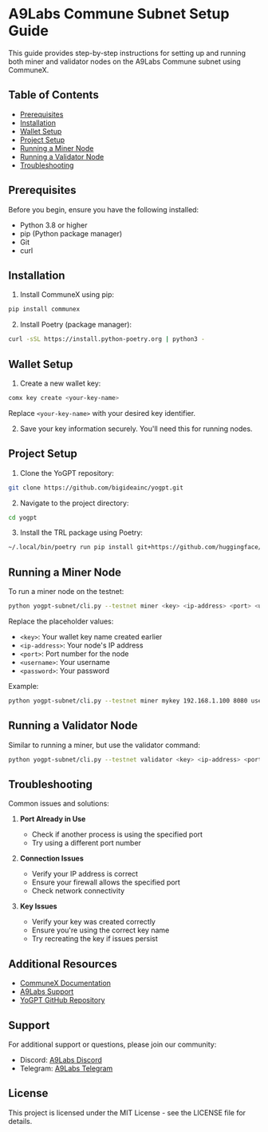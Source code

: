 # A9Labs Commune Subnet Setup Guide

This guide provides step-by-step instructions for setting up and running both miner and validator nodes on the A9Labs Commune subnet using CommuneX.

## Table of Contents
- [Prerequisites](#prerequisites)
- [Installation](#installation)
- [Wallet Setup](#wallet-setup)
- [Project Setup](#project-setup)
- [Running a Miner Node](#running-a-miner-node)
- [Running a Validator Node](#running-a-validator-node)
- [Troubleshooting](#troubleshooting)

## Prerequisites

Before you begin, ensure you have the following installed:
- Python 3.8 or higher
- pip (Python package manager)
- Git
- curl

## Installation

1. Install CommuneX using pip:
```bash
pip install communex
```

2. Install Poetry (package manager):
```bash
curl -sSL https://install.python-poetry.org | python3 -
```

## Wallet Setup

1. Create a new wallet key:
```bash
comx key create <your-key-name>
```

Replace `<your-key-name>` with your desired key identifier.

2. Save your key information securely. You'll need this for running nodes.

## Project Setup

1. Clone the YoGPT repository:
```bash
git clone https://github.com/bigideainc/yogpt.git
```

2. Navigate to the project directory:
```bash
cd yogpt
```

3. Install the TRL package using Poetry:
```bash
~/.local/bin/poetry run pip install git+https://github.com/huggingface/trl.git
```

## Running a Miner Node

To run a miner node on the testnet:

```bash
python yogpt-subnet/cli.py --testnet miner <key> <ip-address> <port> <username> <password>
```

Replace the placeholder values:
- `<key>`: Your wallet key name created earlier
- `<ip-address>`: Your node's IP address
- `<port>`: Port number for the node
- `<username>`: Your username
- `<password>`: Your password

Example:
```bash
python yogpt-subnet/cli.py --testnet miner mykey 192.168.1.100 8080 user1 pass123
```

## Running a Validator Node

Similar to running a miner, but use the validator command:

```bash
python yogpt-subnet/cli.py --testnet validator <key> <ip-address> <port> <username> <password>
```

## Troubleshooting

Common issues and solutions:

1. **Port Already in Use**
   - Check if another process is using the specified port
   - Try using a different port number

2. **Connection Issues**
   - Verify your IP address is correct
   - Ensure your firewall allows the specified port
   - Check network connectivity

3. **Key Issues**
   - Verify your key was created correctly
   - Ensure you're using the correct key name
   - Try recreating the key if issues persist

## Additional Resources

- [CommuneX Documentation](https://communex.docs)
- [A9Labs Support](https://a9labs.support)
- [YoGPT GitHub Repository](https://github.com/bigideainc/yogpt)

## Support

For additional support or questions, please join our community:
- Discord: [A9Labs Discord](https://discord.gg/a9labs)
- Telegram: [A9Labs Telegram](https://t.me/a9labs)

## License

This project is licensed under the MIT License - see the LICENSE file for details.
